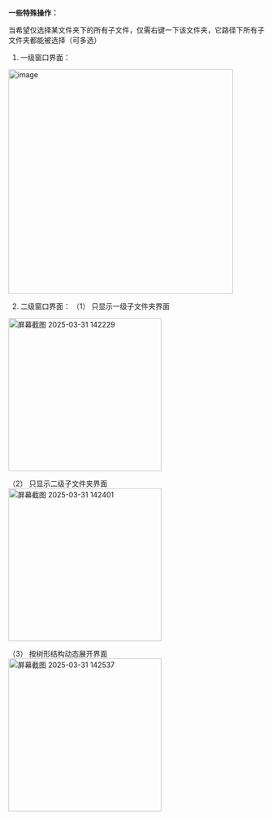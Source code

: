 **一些特殊操作：**  
  
  当希望仅选择某文件夹下的所有子文件，仅需右键一下该文件夹，它路径下所有子文件夹都能被选择（可多选）

1. 一级窗口界面：
<img width="442" alt="image" src="https://github.com/user-attachments/assets/0f963851-9391-4c14-93db-8fa6259258e3" />

2. 二级窗口界面：
（1） 只显示一级子文件夹界面
<img width="301" alt="屏幕截图 2025-03-31 142229" src="https://github.com/user-attachments/assets/ccbea412-d690-42f6-a876-b402749186ae" />

（2） 只显示二级子文件夹界面  
<img width="301" alt="屏幕截图 2025-03-31 142401" src="https://github.com/user-attachments/assets/5be21521-da1e-45e1-99e5-f26fdb052f60" />

（3） 按树形结构动态展开界面  
<img width="301" alt="屏幕截图 2025-03-31 142537" src="https://github.com/user-attachments/assets/8c37ab6e-dc00-49f3-9c95-6faaaa224f01" />
